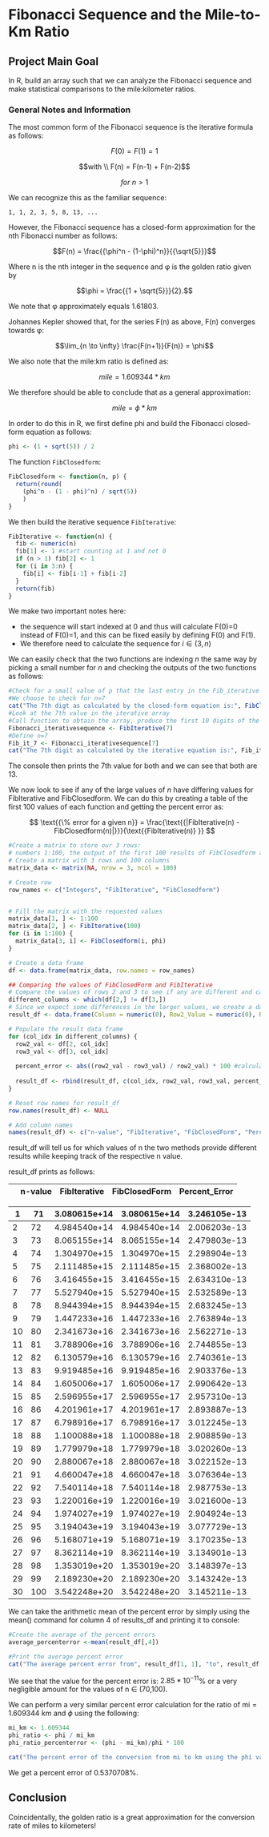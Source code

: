 # Fibonacci Sequence and the Mile-to-Km Ratio

## Project Main Goal

In R, build an array such that we can analyze the Fibonacci sequence and make statistical comparisons to the mile:kilometer ratios.

### General Notes and Information

The most common form of the Fibonacci sequence is the iterative formula as follows:

```math
F(0) = F(1) = 1
```
```math
with \\
F(n) = F(n-1) + F(n-2)
```
```math
for \ n > 1
```

We can recognize this as the familiar sequence:

```
1, 1, 2, 3, 5, 8, 13, ...
```

However, the Fibonacci sequence has a closed-form approximation for the nth Fibonacci number as follows:

```math
F(n) = \frac{{\phi^n - (1-\phi)^n}}{{\sqrt{5}}}
```


Where n is the nth integer in the sequence and &phi; is the golden ratio given by 
```math
\phi = \frac{{1 + \sqrt{5}}}{2}.
```

We note that &phi; approximately equals 1.61803.

Johannes Kepler showed that, for the series F(n) as above, F(n) converges towards &phi;:

```math
\lim_{n \to \infty} \frac{F(n+1)}{F(n)} = \phi
```

We also note that the mile:km ratio is defined as:

```math
mile = 1.609344 * km
```

We therefore should be able to conclude that as a general approximation:

```math
mile = \phi * km
```

In order to do this in R, we first define phi and build the Fibonacci closed-form equation as follows:

```r
phi <- (1 + sqrt(5)) / 2
```

The function `FibClosedform`:

```r
FibClosedform <- function(n, p) {
  return(round(
    (phi^n - (1 - phi)^n) / sqrt(5))
    )
}
```

We then build the iterative sequence `FibIterative`:

```r
FibIterative <- function(n) {
  fib <- numeric(n)
  fib[1] <- 1 #start counting at 1 and not 0
  if (n > 1) fib[2] <- 1
  for (i in 3:n) {
    fib[i] <- fib[i-1] + fib[i-2]
  }
  return(fib)
}
```

We make two important notes here:

- the sequence will start indexed at 0 and thus will calculate F(0)=0 instead of F(0)=1, and this can be fixed easily by defining F(0) and F(1).
- We therefore need to calculate the sequence for $i \in (3,n)$
  

We can easily check that the two functions are indexing $n$ the same way by picking a small number for $n$ and checking the outputs of the two functions as follows:

```r
#Check for a small value of p that the last entry in the Fib_iterative is the same as the value in FibClosedForm
#We choose to check for n=7
cat("The 7th digt as calculated by the closed-form equation is:", FibClosedform(7, p))
#Look at the 7th value in the iterative array
#Call function to obtain the array, produce the first 10 digits of the sequence
Fibonacci_iterativesequence <- FibIterative(7)
#Define n=7
Fib_it_7 <- Fibonacci_iterativesequence[7]
cat("The 7th digit as calculated by the iterative equation is:", Fib_it_7)
```

The console then prints the 7th value for both and we can see that both are 13.

We now look to see if any of the large values of $n$ have differing values for FibIterative and FibClosedform. We can do this by creating a table of the first 100 values of each function and getting the percent error as:

$$
\text{{\% error for a given n}} = \frac{\text{{|FibIterative(n) - FibClosedform(n)|}}}{\text{{FibIterative(n)} }}
$$

```r
#Create a matrix to store our 3 rows:
# numbers 1:100, the output of the first 100 results of FibClosedform and 100 results of FibIterative
# Create a matrix with 3 rows and 100 columns
matrix_data <- matrix(NA, nrow = 3, ncol = 100)

# Create row
row_names <- c("Integers", "FibIterative", "FibClosedform")


# Fill the matrix with the requested values
matrix_data[1, ] <- 1:100
matrix_data[2, ] <- FibIterative(100)
for (i in 1:100) {
  matrix_data[3, i] <- FibClosedform(i, phi)
}

# Create a data frame
df <- data.frame(matrix_data, row.names = row_names)

## Comparing the values of FibClosedForm and FibIterative
# Compare the values of rows 2 and 3 to see if any are different and calculate the percent error
different_columns <- which(df[2,] != df[3,])
# Since we expect some differences in the larger values, we create a data frame to capture those differences
result_df <- data.frame(Column = numeric(0), Row2_Value = numeric(0), Row3_Value = numeric(0), Percent_Error = numeric(0))

# Populate the result data frame
for (col_idx in different_columns) {
  row2_val <- df[2, col_idx]
  row3_val <- df[3, col_idx]
  
  percent_error <- abs((row2_val - row3_val) / row2_val) * 100 #calculate percent error, where row2 is the "true" value since the iterative value is not an approximation
  
  result_df <- rbind(result_df, c(col_idx, row2_val, row3_val, percent_error))  #tack on percent error
}

# Reset row names for result_df
row.names(result_df) <- NULL

# Add column names
names(result_df) <- c("n-value", "FibIterative", "FibClosedForm", "Percent_Error")
```

result_df will tell us for which values of n the two methods provide different results while keeping track of the respective n value.

result_df prints as follows:

|     | n-value | FibIterative | FibClosedForm | Percent_Error |
| --- | --- | --- | --- | --- |

| 1   | 71  | 3.080615e+14 | 3.080615e+14 | 3.246105e-13 |
| --- | --- | --- | --- | --- |
| 2   | 72  | 4.984540e+14 | 4.984540e+14 | 2.006203e-13 |
| 3   | 73  | 8.065155e+14 | 8.065155e+14 | 2.479803e-13 |
| 4   | 74  | 1.304970e+15 | 1.304970e+15 | 2.298904e-13 |
| 5   | 75  | 2.111485e+15 | 2.111485e+15 | 2.368002e-13 |
| 6   | 76  | 3.416455e+15 | 3.416455e+15 | 2.634310e-13 |
| 7   | 77  | 5.527940e+15 | 5.527940e+15 | 2.532589e-13 |
| 8   | 78  | 8.944394e+15 | 8.944394e+15 | 2.683245e-13 |
| 9   | 79  | 1.447233e+16 | 1.447233e+16 | 2.763894e-13 |
| 10  | 80  | 2.341673e+16 | 2.341673e+16 | 2.562271e-13 |
| 11  | 81  | 3.788906e+16 | 3.788906e+16 | 2.744855e-13 |
| 12  | 82  | 6.130579e+16 | 6.130579e+16 | 2.740361e-13 |
| 13  | 83  | 9.919485e+16 | 9.919485e+16 | 2.903376e-13 |
| 14  | 84  | 1.605006e+17 | 1.605006e+17 | 2.990642e-13 |
| 15  | 85  | 2.596955e+17 | 2.596955e+17 | 2.957310e-13 |
| 16  | 86  | 4.201961e+17 | 4.201961e+17 | 2.893887e-13 |
| 17  | 87  | 6.798916e+17 | 6.798916e+17 | 3.012245e-13 |
| 18  | 88  | 1.100088e+18 | 1.100088e+18 | 2.908859e-13 |
| 19  | 89  | 1.779979e+18 | 1.779979e+18 | 3.020260e-13 |
| 20  | 90  | 2.880067e+18 | 2.880067e+18 | 3.022152e-13 |
| 21  | 91  | 4.660047e+18 | 4.660047e+18 | 3.076364e-13 |
| 22  | 92  | 7.540114e+18 | 7.540114e+18 | 2.987753e-13 |
| 23  | 93  | 1.220016e+19 | 1.220016e+19 | 3.021600e-13 |
| 24  | 94  | 1.974027e+19 | 1.974027e+19 | 2.904924e-13 |
| 25  | 95  | 3.194043e+19 | 3.194043e+19 | 3.077729e-13 |
| 26  | 96  | 5.168071e+19 | 5.168071e+19 | 3.170235e-13 |
| 27  | 97  | 8.362114e+19 | 8.362114e+19 | 3.134901e-13 |
| 28  | 98  | 1.353019e+20 | 1.353019e+20 | 3.148397e-13 |
| 29  | 99  | 2.189230e+20 | 2.189230e+20 | 3.143242e-13 |
| 30  | 100 | 3.542248e+20 | 3.542248e+20 | 3.145211e-13 |

We can take the arithmetic mean of the percent error by simply using the mean() command for column 4 of results_df and printing it to console:

```r
#Create the average of the percent errors
average_percenterror <-mean(result_df[,4])

#Print the average percent error
cat("The average percent error from", result_df[1, 1], "to", result_df[30, 1], "is", average_percenterror*100,"%")
```

We see that the value for the percent error is: $2.85 *10^{-11}$% or a very negligible amount for the values of n $\in$ (70,100).

We can perform a very similar percent error calculation for the ratio of $\text{{mi}}= 1.609344\text{{ km}}$ and $\phi$ using the following:

```r
mi_km <- 1.609344
phi_ratio <- phi / mi_km
phi_ratio_percenterror <- (phi - mi_km)/phi * 100

cat("The percent error of the conversion from mi to km using the phi value is", phi_ratio_percenterror, "%.")
```

We get a percent error of $0.5370708$%.

## Conclusion
Coincidentally, the golden ratio is a great approximation for the conversion rate of miles to kilometers!
